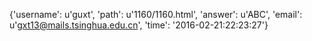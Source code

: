 {'username': u'guxt', 'path': u'1160/1160.html', 'answer': u'ABC', 'email': u'gxt13@mails.tsinghua.edu.cn', 'time': '2016-02-21:22:23:27'}